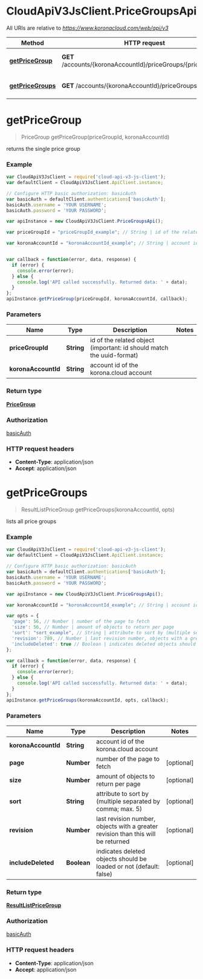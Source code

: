 # CloudApiV3JsClient.PriceGroupsApi

All URIs are relative to *https://www.koronacloud.com/web/api/v3*

Method | HTTP request | Description
------------- | ------------- | -------------
[**getPriceGroup**](PriceGroupsApi.md#getPriceGroup) | **GET** /accounts/{koronaAccountId}/priceGroups/{priceGroupId} | returns the single price group
[**getPriceGroups**](PriceGroupsApi.md#getPriceGroups) | **GET** /accounts/{koronaAccountId}/priceGroups | lists all price groups


<a name="getPriceGroup"></a>
# **getPriceGroup**
> PriceGroup getPriceGroup(priceGroupId, koronaAccountId)

returns the single price group



### Example
```javascript
var CloudApiV3JsClient = require('cloud-api-v3-js-client');
var defaultClient = CloudApiV3JsClient.ApiClient.instance;

// Configure HTTP basic authorization: basicAuth
var basicAuth = defaultClient.authentications['basicAuth'];
basicAuth.username = 'YOUR USERNAME';
basicAuth.password = 'YOUR PASSWORD';

var apiInstance = new CloudApiV3JsClient.PriceGroupsApi();

var priceGroupId = "priceGroupId_example"; // String | id of the related object (important: id should match the uuid-format)

var koronaAccountId = "koronaAccountId_example"; // String | account id of the korona.cloud account


var callback = function(error, data, response) {
  if (error) {
    console.error(error);
  } else {
    console.log('API called successfully. Returned data: ' + data);
  }
};
apiInstance.getPriceGroup(priceGroupId, koronaAccountId, callback);
```

### Parameters

Name | Type | Description  | Notes
------------- | ------------- | ------------- | -------------
 **priceGroupId** | **String**| id of the related object (important: id should match the uuid-format) | 
 **koronaAccountId** | **String**| account id of the korona.cloud account | 

### Return type

[**PriceGroup**](PriceGroup.md)

### Authorization

[basicAuth](../README.md#basicAuth)

### HTTP request headers

 - **Content-Type**: application/json
 - **Accept**: application/json

<a name="getPriceGroups"></a>
# **getPriceGroups**
> ResultListPriceGroup getPriceGroups(koronaAccountId, opts)

lists all price groups



### Example
```javascript
var CloudApiV3JsClient = require('cloud-api-v3-js-client');
var defaultClient = CloudApiV3JsClient.ApiClient.instance;

// Configure HTTP basic authorization: basicAuth
var basicAuth = defaultClient.authentications['basicAuth'];
basicAuth.username = 'YOUR USERNAME';
basicAuth.password = 'YOUR PASSWORD';

var apiInstance = new CloudApiV3JsClient.PriceGroupsApi();

var koronaAccountId = "koronaAccountId_example"; // String | account id of the korona.cloud account

var opts = { 
  'page': 56, // Number | number of the page to fetch
  'size': 56, // Number | amount of objects to return per page
  'sort': "sort_example", // String | attribute to sort by (multiple separated by comma; max. 5)
  'revision': 789, // Number | last revision number, objects with a greater revision than this will be returned
  'includeDeleted': true // Boolean | indicates deleted objects should be loaded or not (default: false)
};

var callback = function(error, data, response) {
  if (error) {
    console.error(error);
  } else {
    console.log('API called successfully. Returned data: ' + data);
  }
};
apiInstance.getPriceGroups(koronaAccountId, opts, callback);
```

### Parameters

Name | Type | Description  | Notes
------------- | ------------- | ------------- | -------------
 **koronaAccountId** | **String**| account id of the korona.cloud account | 
 **page** | **Number**| number of the page to fetch | [optional] 
 **size** | **Number**| amount of objects to return per page | [optional] 
 **sort** | **String**| attribute to sort by (multiple separated by comma; max. 5) | [optional] 
 **revision** | **Number**| last revision number, objects with a greater revision than this will be returned | [optional] 
 **includeDeleted** | **Boolean**| indicates deleted objects should be loaded or not (default: false) | [optional] 

### Return type

[**ResultListPriceGroup**](ResultListPriceGroup.md)

### Authorization

[basicAuth](../README.md#basicAuth)

### HTTP request headers

 - **Content-Type**: application/json
 - **Accept**: application/json

